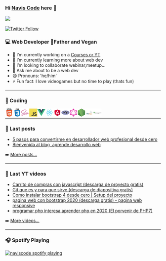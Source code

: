 ### Hi [Navis Code][website] here 👋

<img src="https://s8.gifyu.com/images/ezgif.com-resize-1.gif">

[![Twitter Follow](https://img.shields.io/twitter/follow/NavisCode?color=1DA1F2&label=%40NavisCode&logo=Twitter&style=for-the-badge)](https://twitter.com/NavisCode)

### 💻 Web Developer 🌱Father and Vegan

- 🔭 I’m currently working on a [Courses or YT][website]
- 🌱 I’m currently learning more about web dev
- 👯 I’m looking to collaborate webinar,meetup...
- 💬 Ask me about to be a web dev
- 😄 Pronouns: 'he/him'
- ⚡ Fun fact: I love videogames but no time to play (thats fun)

---

### 🚀 Coding

[<img align="left" alt="HTML5" width="26px" src="https://raw.githubusercontent.com/github/explore/80688e429a7d4ef2fca1e82350fe8e3517d3494d/topics/html/html.png" />][yt]

[<img align="left" alt="CSS3" width="26px" src="https://raw.githubusercontent.com/github/explore/80688e429a7d4ef2fca1e82350fe8e3517d3494d/topics/css/css.png" />][yt]

[<img align="left" alt="Sass" width="26px" src="https://raw.githubusercontent.com/github/explore/80688e429a7d4ef2fca1e82350fe8e3517d3494d/topics/sass/sass.png" />][yt]

[<img align="left" alt="JavaScript" width="26px" src="https://raw.githubusercontent.com/github/explore/80688e429a7d4ef2fca1e82350fe8e3517d3494d/topics/javascript/javascript.png" />][yt]

[<img align="left" alt="Vue" width="26px" src="https://raw.githubusercontent.com/github/explore/80688e429a7d4ef2fca1e82350fe8e3517d3494d/topics/vue/vue.png" />][yt]

[<img align="left" alt="React" width="26px" src="https://raw.githubusercontent.com/github/explore/80688e429a7d4ef2fca1e82350fe8e3517d3494d/topics/react/react.png" />][yt]

[<img align="left" alt="Angular" width="26px" src="https://raw.githubusercontent.com/github/explore/80688e429a7d4ef2fca1e82350fe8e3517d3494d/topics/angular/angular.png" />][yt]

[<img align="left" alt="Php" width="26px" src="https://raw.githubusercontent.com/github/explore/80688e429a7d4ef2fca1e82350fe8e3517d3494d/topics/php/php.png" />][yt]

[<img align="left" alt="GraphQL" width="26px" src="https://raw.githubusercontent.com/github/explore/80688e429a7d4ef2fca1e82350fe8e3517d3494d/topics/graphql/graphql.png" />][yt]

[<img align="left" alt="Node.js" width="26px" src="https://raw.githubusercontent.com/github/explore/80688e429a7d4ef2fca1e82350fe8e3517d3494d/topics/nodejs/nodejs.png" />][yt]

[<img align="left" alt="MySQL" width="26px" src="https://raw.githubusercontent.com/github/explore/80688e429a7d4ef2fca1e82350fe8e3517d3494d/topics/mysql/mysql.png" />][yt]

[<img align="left" alt="MongoDB" width="26px" src="https://raw.githubusercontent.com/github/explore/80688e429a7d4ef2fca1e82350fe8e3517d3494d/topics/mongodb/mongodb.png" />][yt]

<br/>

---

### 📘 Last posts

<!-- BLOG-POST-LIST:START -->

- [5 pasos para convertirme en desarrollador web profesional desde cero](https://blog.naviscode.com/5-pasos-para-convertirme-en-desarrollador-web-profesional-desde-cero/)
- [Bienvenida al blog, aprende desarrollo web](https://blog.naviscode.com/bienvenida-al-blog-aprende-desarrollo-web/)
<!-- BLOG-POST-LIST:END -->

➡️ [More posts...][blog]

---

### 🎥 Last YT videos

<!-- YT:START -->

- [Carrito de compras con javascript (descarga de proyecto gratis)](https://www.youtube.com/watch?v=dSbWJAXQ7cA)
- [Git que es y para que sirve (descarga de diapositiva gratis)](https://www.youtube.com/watch?v=-q7221V6Elk)
- [Como instalar bootstrap 4 desde cero | Setup del proyecto](https://www.youtube.com/watch?v=uwj1d8DNUJw)
- [pagina web con bootstrap 2020 (descarga gratis) - pagina web responsive](https://www.youtube.com/watch?v=cS-m4xDwcwo)
- [programar php interesa aprender php en 2020 (El porvenir de PHP7)](https://www.youtube.com/watch?v=_RQWCnt4M7s)
<!-- YT:END -->

➡️ [More videos...][yt]

---

### 🎧 Spotify Playing

[<img src="https://spotify-now-playing-kappa.vercel.app/api/spotify-playing" alt="naviscode spotify playing" width="350" />]()

<!-- LINKS -->

[website]: https://naviscode.com/
[yt]: https://www.youtube.com/channel/UC9tcfsScui3S70hp_wC_EPw?sub_confirmation=1
[blog]: https://blog.naviscode.com/
